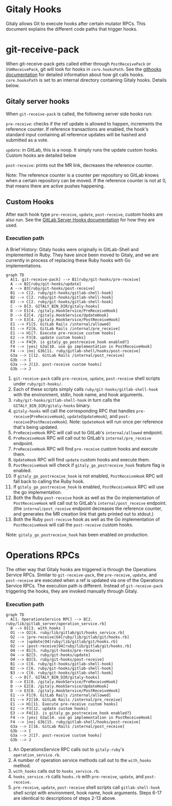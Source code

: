 # Gitaly Hooks

Gitaly allows Git to execute hooks after certain mutator RPCs. This document explains the different code paths that trigger hooks.

# git-receive-pack

When git-receive-pack gets called either through `PostReceivePack` or `SSHReceivePack`, git will look for hooks in `core.hooksPath`. See the [githooks documentation](https://git-scm.com/docs/githooks)
for detailed information about how git calls hooks. `core.hooksPath` is set to an internal directory containing Gitaly hooks. Details below.

## Gitaly server hooks

When `git-receive-pack` is called, the following server side hooks run:

`pre-receive`: checks if the ref update is allowed to happen, increments the reference counter. If reference transactions are enabled,
the hook's standard input containing all reference updates will be hashed and submitted as a vote.

`update`: in GitLab, this is a noop. It simply runs the update custom hooks. Custom hooks are detailed below

`post-receive`: prints out the MR link, decreases the reference counter.

Note: The reference counter is a counter per repository so GitLab knows when a certain repository can be moved. If the reference
counter is not at 0, that means there are active pushes happening.

## Custom Hooks

After each hook type `pre-receive`, `update`, `post-receive`, custom hooks are also run. See the [GitLab Server Hooks documentation](https://docs.gitlab.com/ee/administration/server_hooks.html) for how they are used.

### Execution path

A Brief History: Gitaly hooks were originally in GitLab-Shell and implemented in Ruby. They have since been moved to Gitaly, and we are currently in process of replacing these Ruby
hooks with Go implementations.

```mermaid
graph TD
  A[1. git-receive-pack] --> B1[ruby/git-hooks/pre-receive]
  A --> B2[ruby/git-hooks/update]
  A --> B3[ruby/git-hooks/post-receive]
  B1 --> C[2. ruby/git-hooks/gitlab-shell-hook]
  B2 --> C[2. ruby/git-hooks/gitlab-shell-hook]
  B3 --> C[2. ruby/git-hooks/gitlab-shell-hook]
  C --> D[3. GITALY_BIN_DIR/gitaly-hooks]
  D --> E1[4. /gitaly.HookService/PreReceiveHook]
  D --> E2[4. /gitaly.HookService/UpdateHook]
  D --> E3[4. /gitaly.HookService/PostReceiveHook]
  E1 --> F1[5. GitLab Rails /internal/allowed]
  E1 --> F2[6. GitLab Rails /internal/pre_receive]
  E1 --> H1[7. Execute pre-receive custom hooks]
  E2 --> F3[8. update custom hooks]
  E3 --> F4{9. is gitaly_go_postreceive_hook enabled?}
  F4 --> |yes| G3a[10. use go implementation in PostReceiveHook]
  F4 --> |no| G3b[11. ruby/gitlab-shell/hooks/post-receive]
  G3a --> I[12. GitLab Rails /internal/post_receive]
  G3b --> I
  G3a --> J[13. post-receive custom hooks]
  G3b --> J
```

1. `git-receive-pack` calls `pre-receive`, `update`, `post-receive` shell scripts under `ruby/git-hooks/`.
2. Each of these scripts simply calls `ruby/git-hooks/gitlab-shell-hook` with the environment, stdin, hook name, and hook arguments.
3. `ruby/git-hooks/gitlab-shell-hook` in turn calls the `GITALY_BIN_DIR/gitaly-hooks` binary.
4. `gitaly-hooks` will call the corresponding RPC that handles `pre-receive`(`PreReceiveHook`), `update`(`UpdateHook`), and `post-receive`(`PostReceiveHook`). Note: `UpdateHook` will run once per reference that's being updated.
5. `PreReceiveHook` RPC will call out to GitLab's `internal/allowed` endpoint.
6. `PreReceiveHook` RPC will call out to GitLab's `internal/pre_receive` endpoint.
7. `PreReceiveHook` RPC will find `pre-receive` custom hooks and execute them.
8. `UpdateHook` RPC will find `update` custom hooks and execute them.
9. `PostReceiveHook`  will check if `gitaly_go_postreceive_hook` feature flag is enabled.
10. If `gitaly_go_postreceive_hook`  is not enabled, `PostReceiveHook` RPC will fall back to calling the Ruby hook.
11. If `gitaly_go_postreceive_hook` is enabled,  `PostReceiveHook` RPC will use the go implementation.
12. Both the Ruby `post-receive` hook as well as the Go implementation of `PostReceiveHook` will call out to GitLab's `internal/post_receive` endpoint. (the `internal/post_receive` endpoint decreases the reference counter, and generates the MR creation link that gets printed out to stdout.)
13. Both the Ruby `post-receive` hook as well as the Go implementation of `PostReceiveHook` will call the `post-receive` custom hooks.

Note: `gitaly_go_postreceive_hook` has been enabled on production.

# Operations RPCs

The other way that Gitaly hooks are triggered is through the Operations Service RPCs. Similar to `git-receive-pack`, the `pre-receive`, `update`, and `post-receive` are executed when a ref is updated via
one of the Operations Service RPCs. The execution path is different. Instead of `git-receive-pack` triggering the hooks, they are invoked manually
through Gitaly.

### Execution path

```mermaid
graph TD
  A[1. OperationsService RPC] --> B[2. ruby/lib/gitlab_server/operation_service.rb]
  B --> O1[3. with_hooks ]
  O1 --> O2[4. ruby/lib/gitlab/git/hooks_service.rb]
  O2 --> |pre-receive|O4[ruby/lib/gitlab/git/hooks.rb]
  O2 --> |update|O4[ruby/lib/gitlab/git/hooks.rb]
  O2 --> |post-receive|O4[ruby/lib/gitlab/git/hooks.rb]
  O4 --> B1[5. ruby/git-hooks/pre-receive]
  O4 --> B2[5. ruby/git-hooks/update]
  O4 --> B3[5. ruby/git-hooks/post-receive]
  B1 --> C[6. ruby/git-hooks/gitlab-shell-hook]
  B2 --> C[6. ruby/git-hooks/gitlab-shell-hook]
  B3 --> C[6. ruby/git-hooks/gitlab-shell-hook]
  C --> D[7. GITALY_BIN_DIR/gitaly-hooks]
  D --> E1[8. /gitaly.HookService/PreReceiveHook]
  D --> E2[8. /gitaly.HookService/UpdateHook]
  D --> E3[8. /gitaly.HookService/PostReceiveHook]
  E1 --> F1[9. GitLab Rails /internal/allowed]
  E1 --> F2[10. GitLab Rails /internal/pre_receive]
  E1 --> H1[11. Execute pre-receive custom hooks]
  E2 --> F3[12. update custom hooks]
  E3 --> F4{13. is gitaly_go_postreceive_hook enabled?}
  F4 --> |yes| G3a[14. use go implementation in PostReceiveHook]
  F4 --> |no| G3b[15. ruby/gitlab-shell/hooks/post-receive]
  G3a --> I[16. GitLab Rails /internal/post_receive]
  G3b --> I
  G3a --> J[17. post-receive custom hooks]
  G3b --> J
```

1. An OperationsService RPC calls out to `gitaly-ruby`'s `operation_service.rb`.
2. A number of operation service methods call out to the `with_hooks` method.
3. `with_hooks` calls out to `hooks_service.rb`.
4. `hooks_service.rb` calls `hooks.rb` with `pre-receive`, `update`, and `post-receive`.
5. `pre-receive`, `update`, `post-receive` shell scripts call `gitlab-shell-hook` shell script with environment, hook name, hook arguments.
Steps 6-17 are identical to descriptions of steps 2-13 above.
